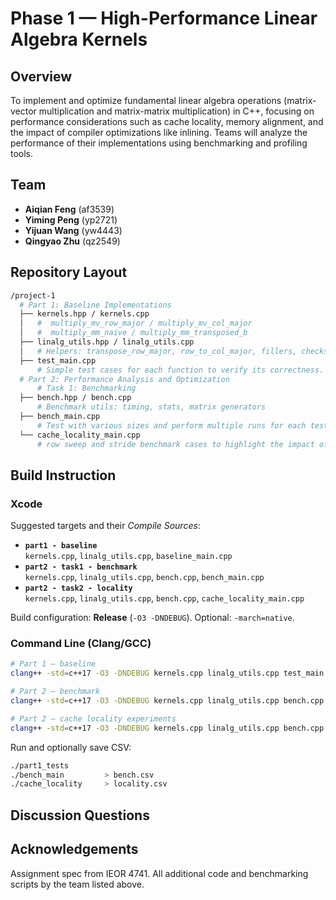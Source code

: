 # Phase 1 — High-Performance Linear Algebra Kernels

## Overview
To implement and optimize fundamental linear algebra operations (matrix-vector multiplication 
and matrix-matrix multiplication) in C++, focusing on performance considerations such as cache locality, 
memory alignment, and the impact of compiler optimizations like inlining. Teams will analyze the performance 
of their implementations using benchmarking and profiling tools.


## Team
- **Aiqian Feng** (af3539)
- **Yiming Peng** (yp2721)
- **Yijuan Wang** (yw4443)
- **Qingyao Zhu** (qz2549)


## Repository Layout
```bash
/project-1
  # Part 1: Baseline Implementations
  ├── kernels.hpp / kernels.cpp      
  │   #  multiply_mv_row_major / multiply_mv_col_major
  │   #  multiply_mm_naive / multiply_mm_transposed_b
  ├── linalg_utils.hpp / linalg_utils.cpp
  │   # Helpers: transpose_row_major, row_to_col_major, fillers, checksum, etc.
  ├── test_main.cpp
      # Simple test cases for each function to verify its correctness.
  # Part 2: Performance Analysis and Optimization
      # Task 1: Benchmarking
  ├── bench.hpp / bench.cpp            
      # Benchmark utils: timing, stats, matrix generators
  ├── bench_main.cpp
      # Test with various sizes and perform multiple runs for each test case
  └── cache_locality_main.cpp
      # row sweep and stride benchmark cases to highlight the impact of cache locality
```


## Build Instruction

### Xcode
Suggested targets and their *Compile Sources*:
- **`part1 - baseline`**  
  `kernels.cpp`, `linalg_utils.cpp`, `baseline_main.cpp`
- **`part2 - task1 - benchmark`**  
  `kernels.cpp`, `linalg_utils.cpp`, `bench.cpp`, `bench_main.cpp`
- **`part2 - task2 - locality`**  
  `kernels.cpp`, `linalg_utils.cpp`, `bench.cpp`, `cache_locality_main.cpp`

Build configuration: **Release** (`-O3 -DNDEBUG`). Optional: `-march=native`.

### Command Line (Clang/GCC)

```bash
# Part 1 – baseline
clang++ -std=c++17 -O3 -DNDEBUG kernels.cpp linalg_utils.cpp test_main.cpp -o part1_tests

# Part 2 – benchmark
clang++ -std=c++17 -O3 -DNDEBUG kernels.cpp linalg_utils.cpp bench.cpp bench_main.cpp -o bench_main

# Part 2 – cache locality experiments
clang++ -std=c++17 -O3 -DNDEBUG kernels.cpp linalg_utils.cpp bench.cpp cache_locality_main.cpp -o cache_locality
```

Run and optionally save CSV:
```bash
./part1_tests
./bench_main         > bench.csv
./cache_locality     > locality.csv
```

## Discussion Questions 

## Acknowledgements
Assignment spec from IEOR 4741. All additional code and benchmarking scripts by the team listed above.
